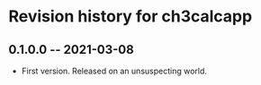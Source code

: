 # Revision history for ch3calcapp

## 0.1.0.0 -- 2021-03-08

* First version. Released on an unsuspecting world.
